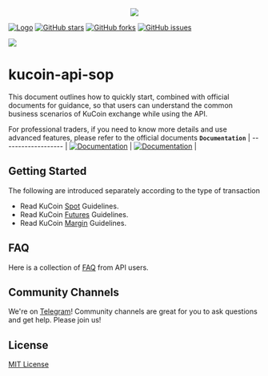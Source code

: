 <div align="center">
  <img src="https://docs.kucoin.com/images/api-logo.svg">
</div>

[![Logo](https://img.shields.io/badge/kucoin--api--sop-yellowgreen?style=flat-square)](https://github.com/codewc/kucoin-api-sop)
[![GitHub stars](https://img.shields.io/github/stars/codewc/kucoin-api-sop.svg?label=Stars&style=flat-square)](https://github.com/codewc/kucoin-api-sop)
[![GitHub forks](https://img.shields.io/github/forks/codewc/kucoin-api-sop.svg?label=Fork&style=flat-square)](https://github.com/codewc/kucoin-api-sop)
[![GitHub issues](https://img.shields.io/github/issues/codewc/kucoin-api-sop.svg?label=Issue&style=flat-square)](https://github.com/codewc/kucoin-api-sop/issues)

[![](https://img.shields.io/badge/lang-English-informational.svg?longCache=true&style=flat-square)](README.md)

# kucoin-api-sop
This document outlines how to quickly start, combined with official documents for guidance, so that users can understand the common business scenarios of KuCoin exchange while using the API.

For professional traders, if you need to know more details and use advanced features, please refer to the official documents
**`Documentation`** |
------------------- |
[![Documentation](https://img.shields.io/badge/futures--api-reference-blue.svg)](https://docs.kucoin.center/futures/) |
[![Documentation](https://img.shields.io/badge/spot--api-reference-blue.svg)](https://docs.kucoin.center/) |

## Getting Started 

The following are introduced separately according to the type of transaction
- Read KuCoin [Spot](Spot.md) Guidelines.
- Read KuCoin [Futures](Futures.md) Guidelines.
- Read KuCoin [Margin](Margin.md) Guidelines.

## FAQ
Here is a collection of [FAQ](https://github.com/codewc/kucoin-api-sop/discussions/categories/q-a) from API users.


## Community Channels
We're on [Telegram](https://t.me/KuCoin_API)! Community channels are great for you to ask questions and get help. Please join us!

## License

[MIT License](LICENSE)
